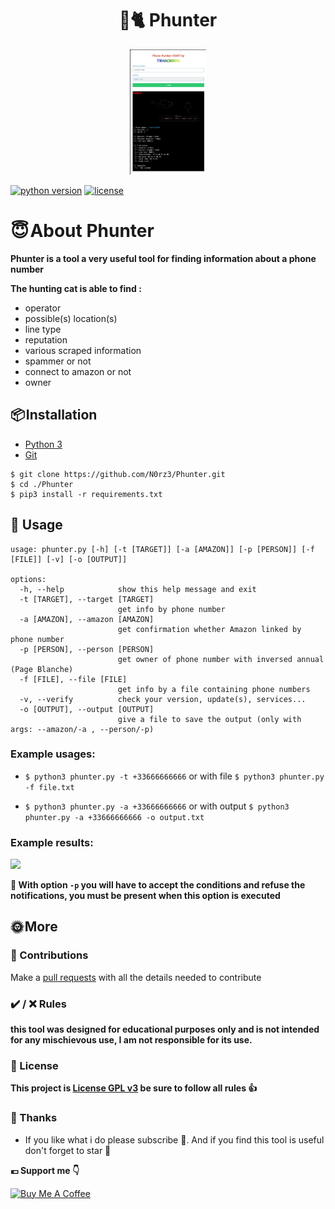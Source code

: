 <h1 align="center" id="title">🐁🐈 Phunter</h1>

<p align="center">
	<img src='Screenshot_2024-01-20-05-31-33-954_com.android.chrome-edit.jpg' height="200"/>
</p>

[![python version](https://img.shields.io/badge/Python-3.10%2B-brightgreen)](https://www.python.org/downloads/)
[![license](https://img.shields.io/badge/License-GNU-blue.svg)](https://www.gnu.org/licenses/gpl-3.0.fr.html)

# **😇 About Phunter**
**Phunter is a tool a very useful tool for finding information about a phone number**

**The hunting cat is able to find :**
- operator
- possible(s) location(s)
- line type 
- reputation
- various scraped information
- spammer or not
- connect to amazon or not
- owner


## **📦 Installation**

- [Python 3](https://www.python.org/downloads/)
- [Git](https://git-scm.com/downloads)

```
$ git clone https://github.com/N0rz3/Phunter.git
$ cd ./Phunter
$ pip3 install -r requirements.txt
```

## **🎲 Usage**

```
usage: phunter.py [-h] [-t [TARGET]] [-a [AMAZON]] [-p [PERSON]] [-f [FILE]] [-v] [-o [OUTPUT]]

options:
  -h, --help            show this help message and exit
  -t [TARGET], --target [TARGET]
                        get info by phone number
  -a [AMAZON], --amazon [AMAZON]
                        get confirmation whether Amazon linked by phone number
  -p [PERSON], --person [PERSON]
                        get owner of phone number with inversed annual (Page Blanche)
  -f [FILE], --file [FILE]
                        get info by a file containing phone numbers
  -v, --verify          check your version, update(s), services...
  -o [OUTPUT], --output [OUTPUT]
                        give a file to save the output (only with args: --amazon/-a , --person/-p)
```

### Example usages:

- `$ python3 phunter.py -t +33666666666` or with file `$ python3 phunter.py -f file.txt`

- `$ python3 phunter.py -a +33666666666` or with output `$ python3 phunter.py -a +33666666666 -o output.txt`

### Example results:
![](assets/example.png)


**🛑 With option `-p` you will have to accept the conditions and refuse the notifications, you must be present when this option is executed**

## 🌞 More

### **🗿 Contributions**
Make a [pull requests](https://github.com/N0rz3/Phunter/pulls) with all the details needed to contribute

### **✔️ / ❌ Rules**

**this tool was designed for educational purposes only and is not intended for any mischievous use, I am not responsible for its use.**

### **📜 License**

**This project is [License GPL v3](https://www.gnu.org/licenses/gpl-3.0.fr.html) be sure to follow all rules 👍**

### **💖 Thanks**
- If you like what i do please subscribe 💖. And if you find this tool is useful don't forget to star 🌟

**💶 Support me 👇**

<a href="https://www.buymeacoffee.com/norze" target="_blank"><img src="https://cdn.buymeacoffee.com/buttons/v2/default-yellow.png" alt="Buy Me A Coffee" height="50" ></a> 
